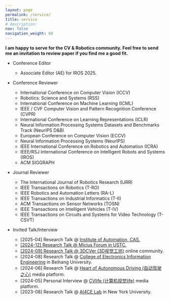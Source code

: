 ```yaml
---
layout: page
permalink: /service/
title: service
# description: 
nav: false
navigation_weight: 60
---
```


**I am happy to serve for the CV & Robotics community. Feel free to send me an invitation to review paper if you find me a good fit.**

- Conference Editor
    - Associate Editor (AE) for IROS 2025.
- Conference Reviewer
    - International Conference on Computer Vision (ICCV)
    - Robotics: Science and Systems (RSS)
    - International Conference on Machine Learning (ICML)
    - IEEE / CVF Computer Vision and Pattern Recognition Conference (CVPR) 
    - International Conference on Learning Representations (ICLR)
    - Neural Information Processing Systems Datasets and Benchmarks Track (NeurIPS D&B)
    - European Conference on Computer Vision (ECCV)
    - Neural Information Processing Systems (NeurIPS)
    - IEEE International Conference on Robotics and Automation (ICRA)
    - IEEE/RSJ International Conference on Intelligent Robots and Systems (IROS)
    - ACM SIGGRAPH 

- Journal Reviewer
    - The International Journal of Robotics Research (IJRR)
    - IEEE Transactions on Robotics (T-RO)
    - IEEE Robotics and Automation Letters (RA-L)
    - IEEE Transactions on Industrial Informatics (T-II)
    - ACM Transactions on Sensor Networks (TOSN)
    - IEEE Transactions on Intelligent Vehicles (T-IV)
    - IEEE Transactions on Circuits and Systems for Video Technology (T-CSVT)

- Invited Talk/Interview
    - [2025-04] Research Talk @ <a href="http://english.ia.cas.cn/">Institute of Automation, CAS.
    - [2024-12] Research Talk @ <a href="https://fc.ustc.edu.cn/2024/1227/c14587a670036/pagem.htm">Micius Forum in USTC.
    - [2024-09] Research Talk @ <a href="https://www.3dcver.com/">3DCVer (3D视觉工坊)</a> online community.
    - [2024-08] Research Talk @ <a href="http://www.buaa.edu.cn/">College of Electronics Information Engineering</a> in Beihang University.
    - [2024-06] Research Talk @ <a href="https://www.zdjszx.com/">Heart of Autonomous Driving (自动驾驶之心)</a> media platform. 
    - [2024-05] Personal Interview @ <a href="https://cvlife.net//">CVlife (计算机视觉life)</a> media platform. 
    - [2023-08] Research Talk @ <a href="https://ai4ce.github.io/">AI4CE Lab</a> in New York University.